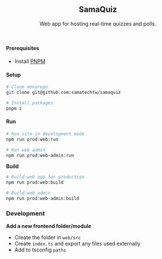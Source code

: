 <h2 align='center'>SamaQuiz</h2>

<p align='center'>Web app for hosting real-time quizzes and polls.</p>

<br>

#### Prerequisites

- Install [PNPM](https://pnpm.io/)

#### Setup

```bash
# Clone monorepo
git clone git@github.com:samatechtw/samaquiz

# Install packages
pnpm i
```

#### Run

```bash
# Run site in development mode
npm run prod:web:run

# Run web admin
npm run prod:web-admin:run
```

**Build**

```bash
# Build web app for production
npm run prod:web:build

# Build web admin
npm run prod:web-admin:build
```

### Development

**Add a new frontend folder/module**

- Create the folder in `web/src`
- Create `index.ts` and export any files used externally
- Add to tsconfig `paths`
